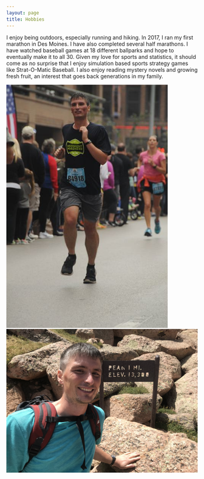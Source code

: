 ```yaml
---
layout: page
title: Hobbies
---
```


I enjoy being outdoors, especially running and hiking. In 2017, I ran my first marathon in Des Moines. I have also completed several half marathons. I have watched baseball games at 18 different ballparks and hope to eventually make it to all 30. Given my love for sports and statistics, it should come as no surprise that I enjoy simulation based sports strategy games like Strat-O-Matic Baseball. I also enjoy reading mystery novels and growing fresh fruit, an interest that goes back generations in my family.  

![alt text](img/race.jpg)
![alt text](img/Pikes.jpg) 

